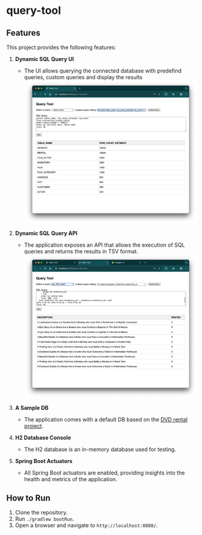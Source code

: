# query-tool

## Features

This project provides the following features:

1. **Dynamic SQL Query UI**
    - The UI allows querying the connected database with predefind queries, 
      custom queries and display the results
      ![query-tool](./doc/query-tool.png)

2. **Dynamic SQL Query API**
    - The application exposes an API that allows the execution of SQL queries  and returns the results in TSV format.
      ![Query API](./doc/swagger1.png)

3. **A Sample DB**
    - The application comes with a default DB based on the
      [DVD rental
project](https://github.com/gordonkwokkwok/DVD-Rental-PostgreSQL-Project).

4. **H2 Database Console**
    - The H2 database is an in-memory database used for testing.

5. **Spring Boot Actuators**
    - All Spring Boot actuators are enabled, providing insights into the health and metrics of the application.

## How to Run

1. Clone the repository.
2. Run `./gradlew bootRun`.
3. Open a browser and navigate to `http://localhost:8080/`.
